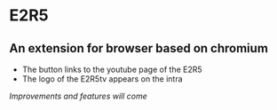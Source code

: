 # E2R5

## An extension for browser based on chromium

*	The button links to the youtube page of the E2R5
*	The logo of the E2R5tv appears on the intra

*Improvements and features will come*
